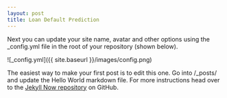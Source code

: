 ```yaml
---
layout: post
title: Loan Default Prediction
---
```



Next you can update your site name, avatar and other options using the _config.yml file in the root of your repository (shown below).
 
![_config.yml]({{ site.baseurl }}/images/config.png)
 
The easiest way to make your first post is to edit this one. Go into /_posts/ and update the Hello World markdown file. For more instructions head over to the [Jekyll Now repository](https://github.com/barryclark/jekyll-now) on GitHub.
